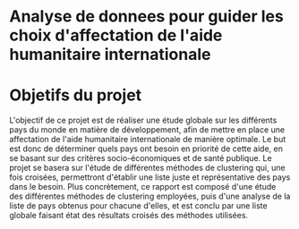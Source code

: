 # Analyse de donnees pour guider les choix d'affectation de l'aide humanitaire internationale

# Objetifs du projet 
L'objectif de ce projet est de réaliser une étude globale sur les différents pays du monde en matière de développement, afin de mettre en place une affectation de l'aide humanitaire internationale de manière optimale. Le but est donc de déterminer quels pays ont besoin en priorité de cette aide, en se basant sur des critères socio-économiques et de santé publique. Le projet se basera sur l'étude de différentes méthodes de clustering qui, une fois croisées, permettront d'établir une liste juste et représentative des pays dans le besoin. Plus concrètement, ce rapport est composé d'une étude des différentes méthodes de clustering employées, puis d'une analyse de la liste de pays obtenus pour chacune d'elles, et est conclu par une liste globale faisant état des résultats croisés des méthodes utilisées.
